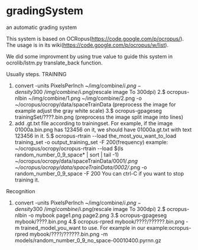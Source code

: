 gradingSystem
=============

an automatic grading system

This system is based on OCRopus(https://code.google.com/p/ocropus/).</br>
The usage is in its wiki(https://code.google.com/p/ocropus/w/list).

We did some improvment by using true value to guide this system in ocrolib/lstm.py translate_back function.


Usually steps.
TRAINING
1. convert -units PixelsPerInch ~/img/combine/$i.png -density 300  ~/img/combine/$i.png(rescale image To 300dpi)
2.$ ocropus-nlbin ~/img/combine/1.png ~/img/combine/2.png -o ~/ocropus/ocropy/data/spaceTrainData (preprocess the image for example adjust the gray white scale)
3.$ ocropus-gpageseg trainingSet/????.bin.png (preprocess the image split image into lines)
4. add .gt.txt file according to trainingset. For example, if the image 01000a.bin.png has 123456 on it, we should have 01000a.gt.txt with text 123456 in it.
5.$ ocropus-rtrain --load the_most_you_want_to_load training_set -o output_training_set -F 200(frequency)
example:  ~/ocropus/ocropy/ocropus-rtrain  --load $(ls random_number_0_9_space* | sort | tail -1)   ~/ocropus/ocropy/data/spaceTrainData/0001/*.png ~/ocropus/ocropy/data/spaceTrainData/0002/*.png -o random_number_0_9_space -F 200
You can ctrl-C if you want to stop training it.

Recognition
1. convert -units PixelsPerInch ~/img/combine/$i.png -density 300  ~/img/combine/$i.png(rescale image To 300dpi)
2.$ ocropus-nlbin -o mybook page1.png page2.png
3.$ ocropus-gpageseg mybook/????.bin.png
4.$ ocropus-rpred mybook/????/??????.bin.png -m trained_model_you_want to use. For example in our example:ocropus-rpred mybook/????/??????.bin.png -m models/random_number_0_9_no_space-00010400.pyrnn.gz
